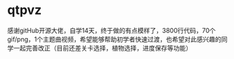 # qtpvz
感谢gitHub开源大佬，自学14天，终于做的有点模样了，3800行代码，70个gif/png，1个主题曲视频，希望能够帮助初学者快速过渡，也希望对此感兴趣的同学一起完善改正（目前还差关卡选择，植物选择，进度保存等功能）
